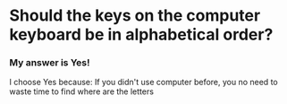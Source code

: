 # Should the keys on the computer keyboard be in alphabetical order?

### My answer is Yes!

I choose Yes because:
If you didn't use computer before, you no need to waste time to find where are the letters
